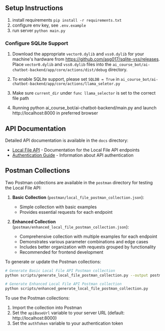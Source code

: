 ## Setup Instructions

1. install requirements `pip install -r requirements.txt`
2. configure env key, see `.env.example`
3. run server `python main.py`

### Configure SQLite Support

1. Download the appropriate `vector0.dylib` and `vss0.dylib` for your machine's hardware from https://github.com/asg017/sqlite-vss/releases. Place `vector0.dylib` and `vss0.dylib` files into the `ai_course_bot/ai-chatbot-backend/app/core/actions/dist/debug` directory.

2. To enable SQLite support, please set `SQLDB = True` in `ai_course_bot/ai-chatbot-backend/app/core/actions/llama_seletor.py`

3. Make sure `current_dir` under `func llama_selector` is set to the correct file path

4. Running python ai_course_bot/ai-chatbot-backend/main.py and launch http://localhost:8000 in preferred browser

## API Documentation

Detailed API documentation is available in the `docs` directory:

- [Local File API](docs/local_file_api.md) - Documentation for the Local File API endpoints
- [Authentication Guide](docs/authentication.md) - Information about API authentication

## Postman Collections

Two Postman collections are available in the `postman` directory for testing the Local File API:

1. **Basic Collection** (`postman/local_file_postman_collection.json`):

   - Simple collection with basic examples
   - Provides essential requests for each endpoint

2. **Enhanced Collection** (`postman/enhanced_local_file_postman_collection.json`):
   - Comprehensive collection with multiple examples for each endpoint
   - Demonstrates various parameter combinations and edge cases
   - Includes better organization with requests grouped by functionality
   - Recommended for frontend development

To generate or update the Postman collections:

```bash
# Generate Basic Local File API Postman collection
python scripts/generate_local_file_postman_collection.py --output postman/local_file_postman_collection.json

# Generate Enhanced Local File API Postman collection
python scripts/enhanced_generate_local_file_postman_collection.py
```

To use the Postman collections:

1. Import the collection into Postman
2. Set the `apiBaseUrl` variable to your server URL (default: http://localhost:8000)
3. Set the `authToken` variable to your authentication token
